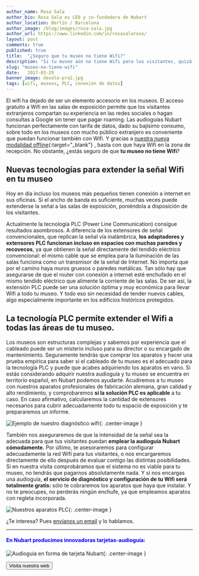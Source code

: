 ```yaml
---
author_name: Rosa Sala
author_bio: Rosa Sala es CEO y co-fundadora de Nubart
author_location: Berlín / Barcelona
author_image: /blog/images/rosa-sala.jpg
author_url: https://www.linkedin.com/in/rosasalarose/
layout: post
comments: true
published: true
title:  "¿Seguro que tu museo no tiene Wifi?"
description: "Si tu museo aún no tiene Wifi para los visitantes, quizá puedas remediarlo ampliando el internet de tus oficinas mediante la tecnología PLC"
slug: "museo-no-tiene-wifi"
date:   2017-03-29
banner_image: devolo-pro2.jpg
tags: [wifi, museos, PLC, conexión de datos]
---
```


El wifi ha dejado de ser un elemento accesorio en los museos. El acceso gratuito a Wifi en las salas de exposición permite que los visitantes extranjeros compartan su experiencia en las redes sociales o hagan consultas a Google sin tener que pagar roaming. Las audioguías Nubart funcionan perfectamente con tarifa de datos, dado su bajísimo consumo, sobre todo en los museos con mucho público extranjero es conveniente que puedan funcionar también con Wifi. Y gracias a 
[nuestra nueva modalidad offline](/posts/2018-01-03-audioruta-nubart-offline.md){:target="_blank"}
, basta con que haya Wifi en la zona de recepción. 
No obstante, ¿estás seguro de que **tu museo no tiene Wifi**?

<!--more-->

## Nuevas tecnologías para extender la señal Wifi en tu museo

Hoy en día incluso los museos más pequeños tienen conexión a internet en sus oficinas. Si el ancho de banda es suficiente, muchas veces puede extenderse la señal a las salas de exposición, poniéndola a disposición de los visitantes.  

Actualmente la tecnología PLC (Power Line Communication) consigue resultados asombrosos. A diferencia de los extensores de señal convencionales, que replican la señal vía inalámbrica, **los adaptadores y extensores PLC funcionan incluso en espacios con muchas paredes y recovecos**, ya que obtienen la señal directamente del tendido eléctrico convencional: el mismo cable que se emplea para la iluminación de las salas funciona como un transmisor de la señal de Internet. No importa que por el camino haya muros gruesos o paredes metálicas. Tan sólo hay que asegurarse de que el router con conexión a internet esté enchufado en el mismo tendido eléctrico que alimente la corriente de las salas. De ser así, la extensión PLC puede ser una solución óptima y muy económica para llevar Wifi a todo tu museo. Y todo eso sin necesidad de tender nuevos cables, algo especialmente importante en los edificios históricos protegidos. 

## La tecnología PLC permite extender el Wifi a todas las áreas de tu museo.

Los museos son estructuras complejas y sabemos por experiencia que el cableado puede ser un misterio incluso para su director o su encargado de mantenimiento. Seguramente tendrás que comprar los aparatos y hacer una prueba empírica para saber si el cableado de tu museo es el adecuado para la tecnología PLC y puede que acabes adquiriendo los aparatos en vano. Si estás considerando adquirir nuestra audioguía y tu museo se encuentra en territorio español, en Nubart podemos ayudarte. Acudiremos a tu museo con nuestros aparatos profesionales de fabricación alemana, gran calidad y alto rendimiento, y comprobaremos **si la solución PLC es aplicable** a tu caso. En caso afirmativo, calcularemos la cantidad de extensores necesarios para cubrir adecuadamente todo tu espacio de exposición y te prepararemos un informe. 

![Ejemplo de nuestro diagnóstico wifi]({{site.baseurl}}/images/posts/diagnostico-wifi-nubart.png){: .center-image }

También nos aseguraremos de que la intensidad de la señal sea la adecuada para que tus visitantes puedan **emplear la audioguía Nubart cómodamente.** Por último, te asesoraremos para configurar adecuadamente la red Wifi para tus visitantes, o nos encargaremos directamente de ello después de evaluar contigo las distintas posibilidades. Si en nuestra visita comprobáramos que el sistema no es viable para tu museo, no tendrás que pagarnos absolutamente nada. Y si nos encargas una audioguía, **el servicio de diagnóstico y configuración de tu Wifi será totalmente gratis:** sólo te cobraremos los aparatos que haya que instalar. Y no te preocupes, no perderás ningún enchufe, ya que empleamos aparatos con regleta incorporada.

![Nuestros aparatos PLC]({{site.baseurl}}/images/posts/devolo-pro2.jpg){: .center-image }

¿Te interesa? Pues [envíanos un email](mailto:info@nubart.eu) y lo hablamos. 

***

#### <font color="blue">En Nubart producimos innovadoras tarjetas-audioguía:</font>

![Audioguía en forma de tarjeta Nubart]({{site.baseurl}}/images/posts/proceso-nubart.png){: .center-image }

<form action="../../../../../es">
    <input type="submit" value="Visita nuestra web" />
</form>

